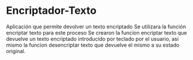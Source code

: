 # Encriptador-Texto

Aplicación que permite devolver un texto encriptado
Se utilizara la función encriptar texto para este proceso
Se crearon la funcion encriptar texto que devuelve un texto encriptado introducido por teclado por el usuario, asi mismo la funcion desencriptar texto que devuelve el mismo a su estado original.


